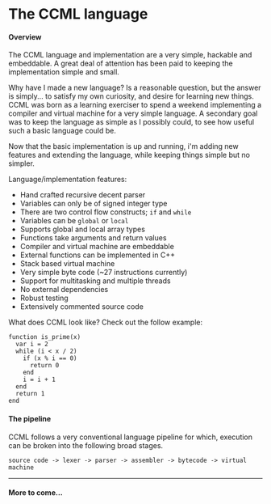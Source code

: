 # The CCML language

#### Overview

The CCML language and implementation are a very simple, hackable and embeddable.
A great deal of attention has been paid to keeping the implementation simple and
small.

Why have I made a new language?  Is a reasonable question, but the answer is
simply... to satisfy my own curiosity, and desire for learning new things.
CCML was born as a learning exerciser to spend a weekend implementing a compiler
and virtual machine for a very simple language.  A secondary goal was to keep
the language as simple as I possibly could, to see how useful such a basic
language could be.

Now that the basic implementation is up and running, i'm adding new features and
extending the language, while keeping things simple but no simpler.

Language/implementation features:
- Hand crafted recursive decent parser
- Variables can only be of signed integer type
- There are two control flow constructs; `if` and `while`
- Variables can be `global` or `local`
- Supports global and local array types
- Functions take arguments and return values
- Compiler and virtual machine are embeddable
- External functions can be implemented in C++
- Stack based virtual machine
- Very simple byte code (~27 instructions currently)
- Support for multitasking and multiple threads
- No external dependencies
- Robust testing
- Extensively commented source code

What does CCML look like?  Check out the follow example:
```
function is_prime(x)
  var i = 2
  while (i < x / 2)
    if (x % i == 0)
      return 0
    end
    i = i + 1
  end
  return 1
end
```


#### The pipeline

CCML follows a very conventional language pipeline for which, execution can be
broken into the following broad stages.

```
source code -> lexer -> parser -> assembler -> bytecode -> virtual machine
```

----
#### More to come...
